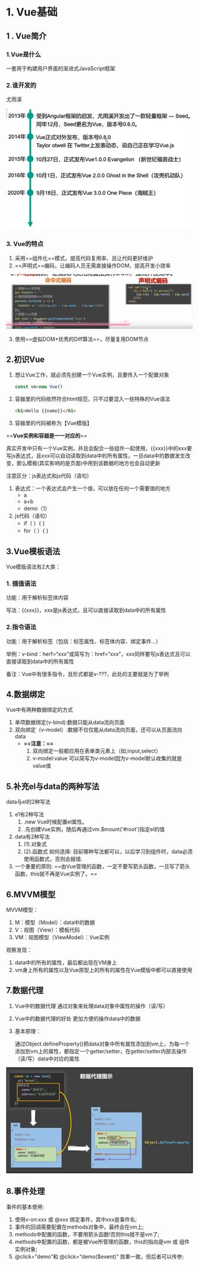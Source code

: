 # 1. Vue基础

## 1 . Vue简介

### 1.Vue是什么

一套用于构建用户界面的渐进式JavaScript框架

### 2.谁开发的

尤雨溪

![image-20231103163928446](../img/image-20231103163928446.png)

### 3. Vue的特点

1. 采用==组件化==模式，提高代码复用率、且让代码更好维护
2. ==声明式==编码，让编码人员无需直接操作DOM，提高开发小效率

![image-20231103165026693](../img/image-20231103165026693.png)

3. 使用==虚拟DOM+优秀的Diff算法==，尽量复用DOM节点

## 2.初识Vue

1. 想让Vue工作，就必须先创建一个Vue实例，且要传入一个配置对象

   ```js
   const vm=new Vue()
   ```

2. 容器里的代码依然符合html规范，只不过要混入一些特殊的Vue语法
   ```html
   <h1>Hello {{name}}</h1>
   ```

3. 容器里的代码被称为【Vue模版】

==**Vue实例和容器是一一对应的**==

真实开发中只有一个Vue实例，并且会配合一些组件一起使用，{{xxx}}中的xxx要写js表达式，且xxx可以自动读取到data中的所有属性，一旦data中的数据发生改变，那么模板(其实影响的是页面)中用到该数据的地方也会自动更新

注意区分：js表达式和js代码（语句）

1. 表达式：一个表达式会产生一个值，可以放在任何一个需要值的地方
   - a
   - a+b
   - demo（1）
2. js代码（语句）
   - if（ ）{ }
   - for（ ）{ }

## 3.Vue模板语法

 Vue模版语法有2大类：

### 1. 插值语法

功能：用于解析标签体内容

写法：{{xxx}}，xxx是js表达式，且可以直接读取到data中的所有属性

### 2.指令语法

功能：用于解析标签（包括：标签属性、标签体内容、绑定事件...）

举例：v-bind：herf=“xxx”或简写为：href=“xxx”，xxx同样要写js表达式且可以直接读取到data中的所有属性

备注：Vue中有很多指令，且形式都是v-???，此处的主要就是为了举例

## 4.数据绑定

Vue中有两种数据绑定的方式

1.  单项数据绑定(v-bind):数据只能从data流向页面
2. 双向绑定（v-model）:数据不仅仅能从data流向页面，还可以从页面流向data
    - **==注意：==**
      1. 双向绑定一般都应用在表单类元素上（如;input,select）
      2. v-model:value 可以简写为v-model因为v-model默认收集的就是value值

## 5.补充el与data的两种写法

data与el的2种写法

1. e1有2种写法
   1. .new Vue时候配置el属性。
   2. .先创建Vue实例，随后再通过vm.$mount('#root')指定el的值
2. data有2种写法
   1. (1).对象式
   2. (2).函数式
      如何选择: 目前哪种写法都可以，以后学习到组件时，data必须使用函数式，否则会报错.
3. 一个重要的原则:
   ==由Vue管理的函数，一定不要写箭头函数，一旦写了箭头函数，this就不再是Vue实例了。==

## 6.MVVM模型

MVVM模型：

1. M：模型（Model）：data中的数据
2. V：视图（View）：模板代码
3. VM：视图模型（ViewModel）：Vue实例

观察发现：

1. data中的所有的属性，最后都出现在VM身上
2. vm身上所有的属性以及Vue原型上的所有的属性在Vue模版中都可以直接使用

## 7.数据代理

1. Vue中的数据代理
   	通过对象来处理data对象中属性的操作（读/写）

2. Vue中的数据代理的好处
   更加方便的操作data中的数据

3. 基本原理：

   ​	通过Object.defineProperty()把data对象中所有属性添加到vm上，为每一个添加到vm上的属性，都指定一个getter/setter，在getter/setter内部去操作（读/写）data中对应的属性

![image-20231104163903195](../img/image-20231104163903195.png)

## 8.事件处理

事件的基本使用:

1. 使用v-on:xxx 或 @xxx 绑定事件，其中xxx是事件名;
2. 事件的回调需要配置在methods对象中，最终会在vm上;
3. methods中配置的函数，不要用箭头函数!否则this就不是vm了;
4. methods中配置的函数，都是被Vue所管理的函数，this的指向是vm 或 组件实例对象;
5.  @click="demo”和 @click="demo($event)” 效果一致，但后者可以传参;